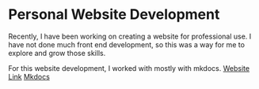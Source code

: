 # Personal Website Development
Recently, I have been working on creating a website for professional use. I have not done much front end development, so this was a way for me to explore and grow those skills.

For this website development, I worked with mostly with mkdocs.
[Website Link](https://skrabon.github.io/site/)
[Mkdocs](https://www.mkdocs.org/)

